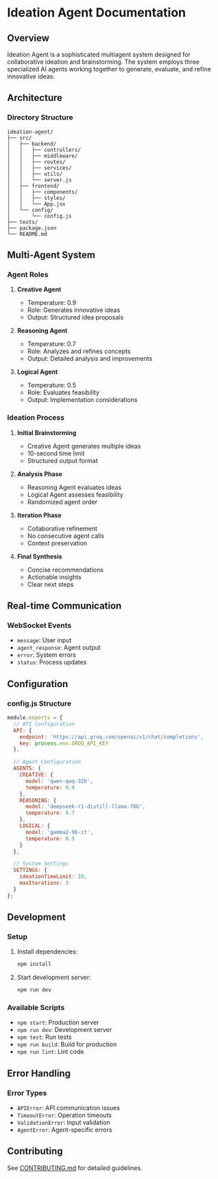# Ideation Agent Documentation

## Overview

Ideation Agent is a sophisticated multiagent system designed for collaborative ideation and brainstorming. The system employs three specialized AI agents working together to generate, evaluate, and refine innovative ideas.

## Architecture

### Directory Structure

```
ideation-agent/
├── src/
│   ├── backend/
│   │   ├── controllers/
│   │   ├── middleware/
│   │   ├── routes/
│   │   ├── services/
│   │   ├── utils/
│   │   └── server.js
│   ├── frontend/
│   │   ├── components/
│   │   ├── styles/
│   │   └── App.jsx
│   └── config/
│       └── config.js
├── tests/
├── package.json
└── README.md
```

## Multi-Agent System

### Agent Roles

1. **Creative Agent**
   - Temperature: 0.9
   - Role: Generates innovative ideas
   - Output: Structured idea proposals

2. **Reasoning Agent**
   - Temperature: 0.7
   - Role: Analyzes and refines concepts
   - Output: Detailed analysis and improvements

3. **Logical Agent**
   - Temperature: 0.5
   - Role: Evaluates feasibility
   - Output: Implementation considerations

### Ideation Process

1. **Initial Brainstorming**
   - Creative Agent generates multiple ideas
   - 10-second time limit
   - Structured output format

2. **Analysis Phase**
   - Reasoning Agent evaluates ideas
   - Logical Agent assesses feasibility
   - Randomized agent order

3. **Iteration Phase**
   - Collaborative refinement
   - No consecutive agent calls
   - Context preservation

4. **Final Synthesis**
   - Concise recommendations
   - Actionable insights
   - Clear next steps

## Real-time Communication

### WebSocket Events

- `message`: User input
- `agent_response`: Agent output
- `error`: System errors
- `status`: Process updates

## Configuration

### config.js Structure

```javascript
module.exports = {
  // API Configuration
  API: {
    endpoint: 'https://api.groq.com/openai/v1/chat/completions',
    key: process.env.GROQ_API_KEY
  },

  // Agent Configuration
  AGENTS: {
    CREATIVE: {
      model: 'qwen-qwq-32b',
      temperature: 0.9
    },
    REASONING: {
      model: 'deepseek-r1-distill-llama-70b',
      temperature: 0.7
    },
    LOGICAL: {
      model: 'gemma2-9b-it',
      temperature: 0.5
    }
  },

  // System Settings
  SETTINGS: {
    ideationTimeLimit: 10,
    maxIterations: 3
  }
};
```

## Development

### Setup

1. Install dependencies:
   ```bash
   npm install
   ```

2. Start development server:
   ```bash
   npm run dev
   ```

### Available Scripts

- `npm start`: Production server
- `npm run dev`: Development server
- `npm test`: Run tests
- `npm run build`: Build for production
- `npm run lint`: Lint code

## Error Handling

### Error Types

- `APIError`: API communication issues
- `TimeoutError`: Operation timeouts
- `ValidationError`: Input validation
- `AgentError`: Agent-specific errors

## Contributing

See [CONTRIBUTING.md](CONTRIBUTING.md) for detailed guidelines.